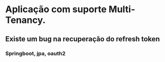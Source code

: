 # Aplicação com suporte Multi-Tenancy.

## Existe um bug na recuperação do refresh token

### Springboot, jpa, oauth2
